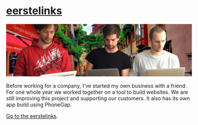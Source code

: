 ---
---

# [eerstelinks](https://eerstelinks.nl)

<span class="image main"><img src="/images/eerstelinks/header.jpg" alt="eerstlinks.nl with Christian van Ommeren and Sander van Golen" /></span>

Before working for a company, I’ve started my own business with a friend. For one whole year we worked together on a tool to build websites. We are still improving this project and supporting our customers. It also has its own app build using PhoneGap.

[Go to the eerstelinks](https://eerstelinks.nl).
